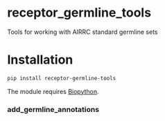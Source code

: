 # receptor_germline_tools

Tools for working with AIRRC standard germline sets

# Installation

```bash
pip install receptor-germline-tools
```

The module requires [Biopython](https://biopython.org).


### add_germline_annotations

